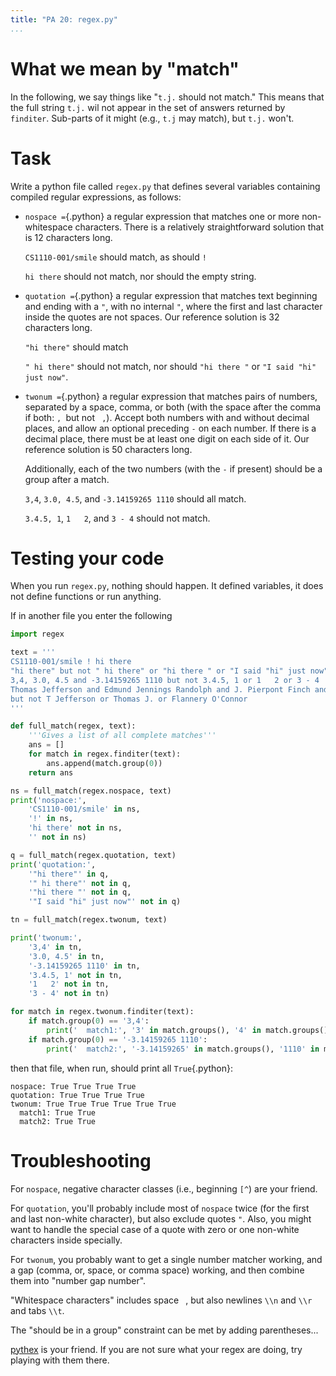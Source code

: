 ```yaml
---
title: "PA 20: regex.py"
...
```


# What we mean by "match"

In the following, we say things like "`t.j.` should not match."
This means that the full string `t.j.` wil not appear in the set of answers returned by `finditer`.
Sub-parts of it might (e.g., `t.j` may match), but `t.j.` won't.

# Task

Write a python file called `regex.py` that defines several variables containing compiled regular expressions,
as follows:

-   `nospace =`{.python} a regular expression that matches one or more non-whitespace characters. There is a relatively straightforward solution that is 12 characters long.

    `CS1110-001/smile` should match, as should `!`
    
    `hi there` should not match, nor should the empty string.

-   `quotation =`{.python} a regular expression that matches text beginning and ending with a `"`, with no internal `"`, where the first and last character inside the quotes are not spaces.
    Our reference solution is 32 characters long.
    
    `"hi there"` should match
    
    `" hi there"` should not match, nor should `"hi there "` or `"I said "hi" just now"`.

-   `twonum =`{.python} a regular expression that matches pairs of numbers, separated by a space, comma, or both (with the space after the comma if both: `, `but not ` ,`).
    Accept both numbers with and without decimal places, and allow an optional preceding `-` on each number.
    If there is a decimal place, there must be at least one digit on each side of it.
    Our reference solution is 50 characters long.
    
    Additionally, each of the two numbers (with the `-` if present) should be a group after a match.
    
    `3,4`, `3.0, 4.5`, and `-3.14159265 1110` should all match.
    
    `3.4.5, 1`, `1   2`, and `3 - 4` should not match.
    

# Testing your code

When you run `regex.py`, nothing should happen.
It defined variables, it does not define functions or run anything.

If in another file you enter the following

````python
import regex

text = '''
CS1110-001/smile ! hi there
"hi there" but not " hi there" or "hi there " or "I said "hi" just now"
3,4, 3.0, 4.5 and -3.14159265 1110 but not 3.4.5, 1 or 1   2 or 3 - 4
Thomas Jefferson and Edmund Jennings Randolph and J. Pierpont Finch and T. Jefferson
but not T Jefferson or Thomas J. or Flannery O'Connor
'''

def full_match(regex, text):
    '''Gives a list of all complete matches'''
    ans = []
    for match in regex.finditer(text):
        ans.append(match.group(0))
    return ans

ns = full_match(regex.nospace, text)
print('nospace:',
    'CS1110-001/smile' in ns,
    '!' in ns,
    'hi there' not in ns,
    '' not in ns)

q = full_match(regex.quotation, text)
print('quotation:',
    '"hi there"' in q,
    '" hi there"' not in q,
    '"hi there "' not in q,
    '"I said "hi" just now"' not in q)

tn = full_match(regex.twonum, text)

print('twonum:',
    '3,4' in tn,
    '3.0, 4.5' in tn,
    '-3.14159265 1110' in tn,
    '3.4.5, 1' not in tn,
    '1   2' not in tn,
    '3 - 4' not in tn)

for match in regex.twonum.finditer(text):
    if match.group(0) == '3,4':
        print('  match1:', '3' in match.groups(), '4' in match.groups())
    if match.group(0) == '-3.14159265 1110':
        print('  match2:', '-3.14159265' in match.groups(), '1110' in match.groups())
````

then that file, when run, should print all `True`{.python}:

````
nospace: True True True True
quotation: True True True True
twonum: True True True True True True
  match1: True True
  match2: True True
````


# Troubleshooting

For `nospace`, negative character classes (i.e., beginning `[^`) are your friend.

For `quotation`, you'll probably include most of `nospace` twice (for the first and last non-white character), but also exclude quotes `"`.
Also, you might want to handle the special case of a quote with zero or one non-white characters inside specially.

For `twonum`, you probably want to get a single number matcher working, and a gap (comma, or, space, or comma space) working, and then combine them into "number gap number".

"Whitespace characters" includes space ` `, but also newlines `\\n` and `\\r` and tabs `\\t`.

The "should be in a group" constraint can be met by adding parentheses...

[pythex](https://pythex.org/) is your friend.  If you are not sure what your regex are doing, try playing with them there.
